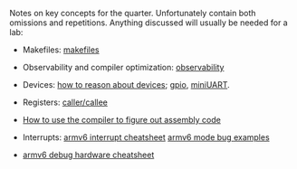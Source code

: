 Notes on key concepts for the quarter.  Unfortunately contain 
both omissions and repetitions.  Anything discussed will usually
be needed for a lab:

 - Makefiles: [makefiles](makefiles/README.md)
 - Observability and compiler optimization: 
   [observability](observability/README.md)
 - Devices: [how to reason about devices](devices/DEVICES.md); 
   [gpio](devices/GPIO.md), [miniUART](devices/miniUART.md).
 - Registers: [caller/callee](caller-callee/README.md)
 - [How to use the compiler to figure out assembly code](using-gcc-for-asm/README.md)

 - Interrupts: [armv6 interrupt cheatsheet](interrupts/INTERRUPT-CHEAT-SHEET.md)
   [armv6 mode bug examples](mode-bugs/README.md)
 - [armv6 debug hardware cheatsheet](debug-hw/DEBUG-cheat-sheet.md)
